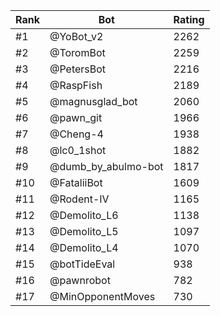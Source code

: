 Rank|Bot|Rating
---|---|---
#1|@YoBot_v2|2262
#2|@ToromBot|2259
#3|@PetersBot|2216
#4|@RaspFish|2189
#5|@magnusglad_bot|2060
#6|@pawn_git|1966
#7|@Cheng-4|1938
#8|@lc0_1shot|1882
#9|@dumb_by_abulmo-bot|1817
#10|@FataliiBot|1609
#11|@Rodent-IV|1165
#12|@Demolito_L6|1138
#13|@Demolito_L5|1097
#14|@Demolito_L4|1070
#15|@botTideEval|938
#16|@pawnrobot|782
#17|@MinOpponentMoves|730
